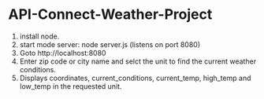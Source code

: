 # API-Connect-Weather-Project


1. install node. 
2. start mode server:  node server.js (listens on port 8080)
3. Goto http://localhost:8080
4. Enter zip code or city name and selct the unit to find the current weather conditions. 
5. Displays coordinates, current_conditions, current_temp, high_temp and low_temp in the requested unit.
